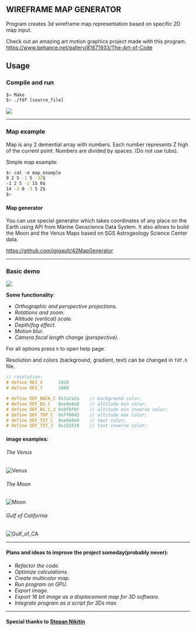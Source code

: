 ## WIREFRAME MAP GENERATOR
Program creates 3d wireframe map representation based on specific 2D map input.

Check out an amazing art motion graphics project made with this program.
https://www.behance.net/gallery/81671933/The-Art-of-Code

## Usage

### Compile and run
```bash
$> Make
$> ./fdf [source_file]
```
![](https://github.com/katolikyan/Wireframe-map-generator/blob/master/media/make_demo.gif?raw=true)
***
### Map example

Map is any 2 demential array with numbers.
Each number represents Z high of the current point.
Numbers are divided by spaces. (Do not use tubs).

Simple map example:
```bash
$> cat -e map_example
9 2 5 -1 5 -32$
-1 2 5 -2 15 0$
14 -3 0 -3 5 2$
$>
```
#### Map generator

 You can use special generator which takes coordinates of any place on the Earth using API from Marine Geoscience Data System.
 It also allows to build the Moon and the Venus Maps based on SGS Astrogeology Science Center data.

<https://github.com/jgigault/42MapGenerator>
***
### Basic demo

![](https://github.com/katolikyan/Wireframe-map-generator/blob/master/media/basic_demo.gif?raw=true)

**Some functionality**:
* *Orthographic and perspective projections.*
* *Rotations and zoom.*
* *Altitude (vertical) scale.*
* *Depth/fog effect.*
* *Motion blur.*
* *Camera focal length change (perspective).*

For all options press `h` to open help page.

Resolution and colors (background, gradient, text) can be changed in `fdf.h` file.

```C
// resolution:
# define RES_X      1920
# define RES_Y      1080

# define DEF_BACK_C 0x2a2a2a    // background color;
# define DEF_BS_C   0xe8e8e8    // altitude min color;
# define DEF_BS_C_2 0x0f0f0f    // altitude min inverse color;
# define DEF_TOP_C  0xff0043    // altitude max color;
# define DEF_TXT_C  0xe0e0e0    // text color;
# define DEF_TXT_2  0x191919    // text inverse color;
```

#### image examples:
###### *The Venus*
![Venus](https://github.com/katolikyan/Wireframe-map-generator/blob/master/media/Venus.png?raw=true)

###### *The Moon*
![Moon](https://github.com/katolikyan/Wireframe-map-generator/blob/master/media/Moon.png?raw=true)

###### *Gulf of California*
![Gulf_of_CA](https://github.com/katolikyan/Wireframe-map-generator/blob/master/media/Gulf_of_california.gif?raw=true)

***

#### Plans and ideas to improve the project someday(probably never):

* *Refactor the code.*
* *Optimize calculations.*
* *Create multicolor map.*
* *Run program on GPU.*
* *Export image.*
* *Export 16 bit image as a displacement map for 3D software.*
* *Integrate program as a script for 3Ds max.*

***

#### Special thanks to [Stepan Nikitin](https://github.com/nikitinste)
